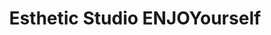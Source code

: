 ---
title: "Esthetic Studio ENJOYourself"
url: /zuerich/esthetic-studio-enjoyourself/
shop: Friseur
---